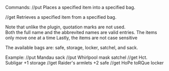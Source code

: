 Commands:
//put <item> <bag>
Places a specified item into a specified bag.  

//get <item> <bag>
Retrieves a specified item from a specified bag.  

Note that unlike the plugin, quotation marks are not used.  
Both the full name and the abbrevited names are valid entries.
The items only move one at a time
Lastly, the items are not case sensitive

The available bags are: safe, storage, locker, satchel, and sack.

Example: 
//put Mandau sack
//put Whirlpool mask satchel
//get Hct. Subligar +1 storage
//get Raider's armlets +2 safe
//get HoPe toRQue locker
